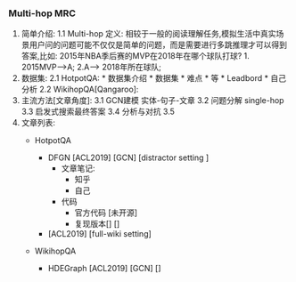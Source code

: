 ### Multi-hop MRC 
1. 简单介绍: 
    1.1 Multi-hop 定义: 相较于一般的阅读理解任务,模拟生活中真实场景用户问的问题可能不仅仅是简单的问题，而是需要进行多跳推理才可以得到答案,比如: 2015年NBA季后赛的MVP在2018年在哪个球队打球?  1. 2015MVP-->A;  2.A--> 2018年所在球队; 
2. 数据集: 
    2.1 HotpotQA:
        * 数据集介绍
            * 数据集
            * 难点
            * 等
        * Leadbord
        * 自己分析 
    2.2 WikihopQA[Qangaroo]:
3. 主流方法[文章角度]: 
    3.1 GCN建模 实体-句子-文章
    3.2 问题分解 single-hop
    3.3 启发式搜索最终答案
    3.4 分析与对抗
    3.5 
4. 文章列表: 
    * HotpotQA 
    
        * DFGN [ACL2019] [GCN] [distractor setting ]
            * 文章笔记: 
                * 知乎
                * 自己
            * 代码
                * 官方代码 [未开源]
                * 复现版本[] [] 
        * [ACL2019] [full-wiki setting]
    * WikihopQA
        * HDEGraph [ACL2019] [GCN] []